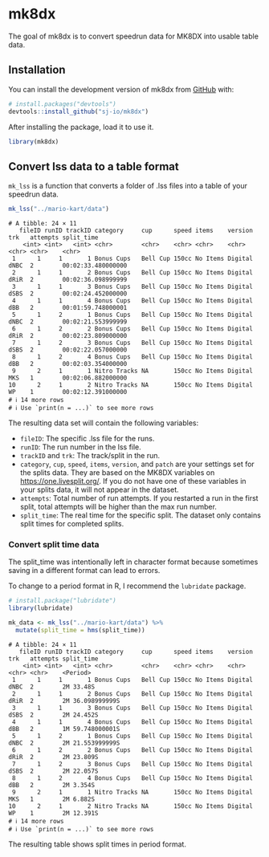 
<!-- README.md is generated from README.Rmd. Please edit that file -->

# mk8dx

<!-- badges: start -->
<!-- badges: end -->

The goal of mk8dx is to convert speedrun data for MK8DX into usable
table data.

## Installation

You can install the development version of mk8dx from
[GitHub](https://github.com/) with:

``` r
# install.packages("devtools")
devtools::install_github("sj-io/mk8dx")
```

After installing the package, load it to use it.

``` r
library(mk8dx)
```

## Convert lss data to a table format

`mk_lss` is a function that converts a folder of .lss files into a table
of your speedrun data.

``` r
mk_lss("../mario-kart/data")
```

    # A tibble: 24 × 11
       fileID runID trackID category     cup      speed items    version trk   attempts split_time        
        <int> <int>   <int> <chr>        <chr>    <chr> <chr>    <chr>   <chr> <chr>    <chr>             
     1      1     1       1 Bonus Cups   Bell Cup 150cc No Items Digital dNBC  2        00:02:33.480000000
     2      1     1       2 Bonus Cups   Bell Cup 150cc No Items Digital dRiR  2        00:02:36.098999999
     3      1     1       3 Bonus Cups   Bell Cup 150cc No Items Digital dSBS  2        00:02:24.452000000
     4      1     1       4 Bonus Cups   Bell Cup 150cc No Items Digital dBB   2        00:01:59.748000001
     5      1     2       1 Bonus Cups   Bell Cup 150cc No Items Digital dNBC  2        00:02:21.553999999
     6      1     2       2 Bonus Cups   Bell Cup 150cc No Items Digital dRiR  2        00:02:23.809000000
     7      1     2       3 Bonus Cups   Bell Cup 150cc No Items Digital dSBS  2        00:02:22.057000000
     8      1     2       4 Bonus Cups   Bell Cup 150cc No Items Digital dBB   2        00:02:03.354000000
     9      2     1       1 Nitro Tracks NA       150cc No Items Digital MKS   1        00:02:06.882000000
    10      2     1       2 Nitro Tracks NA       150cc No Items Digital WP    1        00:02:12.391000000
    # ℹ 14 more rows
    # ℹ Use `print(n = ...)` to see more rows

The resulting data set will contain the following variables:

- `fileID`: The specific .lss file for the runs.
- `runID`: The run number in the lss file.
- `trackID` and `trk`: The track/split in the run.
- `category`, `cup`, `speed`, `items`, `version`, and `patch` are your
  settings set for the splits data. They are based on the MK8DX
  variables on <https://one.livesplit.org/>. If you do not have one of
  these variables in your splits data, it will not appear in the
  dataset.
- `attempts`: Total number of run attempts. If you restarted a run in
  the first split, total attempts will be higher than the max run
  number.
- `split_time`: The real time for the specific split. The dataset only
  contains split times for completed splits.

### Convert split time data

The split_time was intentionally left in character format because
sometimes saving in a different format can lead to errors.

To change to a period format in R, I recommend the `lubridate` package.

``` r
# install.package("lubridate")
library(lubridate)

mk_data <- mk_lss("../mario-kart/data") %>% 
  mutate(split_time = hms(split_time))
```

    # A tibble: 24 × 11
       fileID runID trackID category     cup      speed items    version trk   attempts split_time      
        <int> <int>   <int> <chr>        <chr>    <chr> <chr>    <chr>   <chr> <chr>    <Period>        
     1      1     1       1 Bonus Cups   Bell Cup 150cc No Items Digital dNBC  2        2M 33.48S       
     2      1     1       2 Bonus Cups   Bell Cup 150cc No Items Digital dRiR  2        2M 36.098999999S
     3      1     1       3 Bonus Cups   Bell Cup 150cc No Items Digital dSBS  2        2M 24.452S      
     4      1     1       4 Bonus Cups   Bell Cup 150cc No Items Digital dBB   2        1M 59.748000001S
     5      1     2       1 Bonus Cups   Bell Cup 150cc No Items Digital dNBC  2        2M 21.553999999S
     6      1     2       2 Bonus Cups   Bell Cup 150cc No Items Digital dRiR  2        2M 23.809S      
     7      1     2       3 Bonus Cups   Bell Cup 150cc No Items Digital dSBS  2        2M 22.057S      
     8      1     2       4 Bonus Cups   Bell Cup 150cc No Items Digital dBB   2        2M 3.354S       
     9      2     1       1 Nitro Tracks NA       150cc No Items Digital MKS   1        2M 6.882S       
    10      2     1       2 Nitro Tracks NA       150cc No Items Digital WP    1        2M 12.391S      
    # ℹ 14 more rows
    # ℹ Use `print(n = ...)` to see more rows

The resulting table shows split times in period format.

